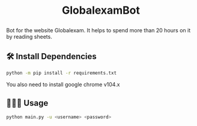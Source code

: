# <p align="center">GlobalexamBot</p>
  
Bot for the website Globalexam. It helps to spend more than 20 hours on it by reading sheets.

## 🛠️ Install Dependencies    
```bash
python -m pip install -r requirements.txt
```
You also need to install google chrome v104.x    
## 🧑🏻‍💻 Usage
```bash
python main.py -u <username> <password>
```
